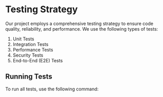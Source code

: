 # Testing Strategy

Our project employs a comprehensive testing strategy to ensure code quality, reliability, and performance. We use the following types of tests:

1. Unit Tests
2. Integration Tests
3. Performance Tests
4. Security Tests
5. End-to-End (E2E) Tests

## Running Tests

To run all tests, use the following command: